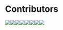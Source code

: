 # Contributors
[![](https://sourcerer.io/fame/PiyushSuthar/PiyushSuthar/piyushsuthar.github.io/images/0)](https://sourcerer.io/fame/PiyushSuthar/PiyushSuthar/piyushsuthar.github.io/links/0)[![](https://sourcerer.io/fame/PiyushSuthar/PiyushSuthar/piyushsuthar.github.io/images/1)](https://sourcerer.io/fame/PiyushSuthar/PiyushSuthar/piyushsuthar.github.io/links/1)[![](https://sourcerer.io/fame/PiyushSuthar/PiyushSuthar/piyushsuthar.github.io/images/2)](https://sourcerer.io/fame/PiyushSuthar/PiyushSuthar/piyushsuthar.github.io/links/2)[![](https://sourcerer.io/fame/PiyushSuthar/PiyushSuthar/piyushsuthar.github.io/images/3)](https://sourcerer.io/fame/PiyushSuthar/PiyushSuthar/piyushsuthar.github.io/links/3)[![](https://sourcerer.io/fame/PiyushSuthar/PiyushSuthar/piyushsuthar.github.io/images/4)](https://sourcerer.io/fame/PiyushSuthar/PiyushSuthar/piyushsuthar.github.io/links/4)[![](https://sourcerer.io/fame/PiyushSuthar/PiyushSuthar/piyushsuthar.github.io/images/5)](https://sourcerer.io/fame/PiyushSuthar/PiyushSuthar/piyushsuthar.github.io/links/5)[![](https://sourcerer.io/fame/PiyushSuthar/PiyushSuthar/piyushsuthar.github.io/images/6)](https://sourcerer.io/fame/PiyushSuthar/PiyushSuthar/piyushsuthar.github.io/links/6)[![](https://sourcerer.io/fame/PiyushSuthar/PiyushSuthar/piyushsuthar.github.io/images/7)](https://sourcerer.io/fame/PiyushSuthar/PiyushSuthar/piyushsuthar.github.io/links/7)
